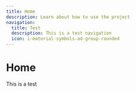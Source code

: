```yaml
---
title: Home
description: Learn about how to use the project
navigation:
  title: Test
  description: This is a test navigation
  icon: i-material-symbols-ad-group-rounded
---
```


# Home

This is a test
